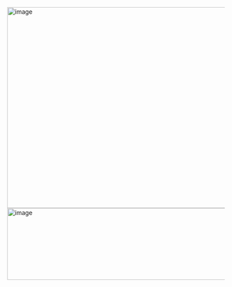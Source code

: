 <img width="615" height="465" alt="image" src="https://github.com/user-attachments/assets/5416f7d8-8ee0-47e4-b7ee-d6551173c445" />
<img width="556" height="166" alt="image" src="https://github.com/user-attachments/assets/31a06c86-87e8-442c-91a1-ce51815a442d" />
